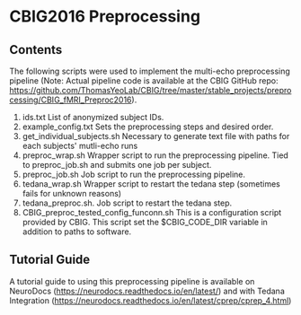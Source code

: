 # CBIG2016 Preprocessing

## Contents
The following scripts were used to implement the multi-echo preprocessing pipeline (Note: Actual pipeline code is available at the CBIG GitHub repo: https://github.com/ThomasYeoLab/CBIG/tree/master/stable_projects/preprocessing/CBIG_fMRI_Preproc2016).

1. ids.txt List of anonymized subject IDs.
2. example_config.txt Sets the preprocessing steps and desired order.
3. get_individual_subjects.sh Necessary to generate text file with paths for each subjects' mutli-echo runs
4. preproc_wrap.sh Wrapper script to run the preprocessing pipeline. Tied to preproc_job.sh and submits one job per subject.
5. preproc_job.sh Job script to run the preprocessing pipeline.
6. tedana_wrap.sh Wrapper script to restart the tedana step (sometimes fails for unknown reasons)
7. tedana_preproc.sh. Job script to restart the tedana step.
8. CBIG_preproc_tested_config_funconn.sh This is a configuration script provided by CBIG. This script set the 
$CBIG_CODE_DIR variable in addition to paths to software.

## Tutorial Guide
A tutorial guide to using this preprocessing pipeline is available on NeuroDocs (https://neurodocs.readthedocs.io/en/latest/) and with Tedana Integration (https://neurodocs.readthedocs.io/en/latest/cprep/cprep_4.html)
